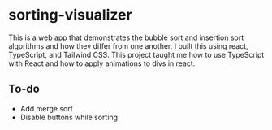 # sorting-visualizer
This is a web app that demonstrates the bubble sort and insertion sort algorithms and how they differ from one another. I built this using react, TypeScript, and Tailwind CSS. This project taught me how to use TypeScript with React and how to apply animations to divs in react.

## To-do ##
* Add merge sort
* Disable buttons while sorting
